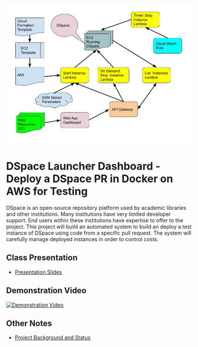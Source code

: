 ![Overview](presentation/CldAws230-Drawing.jpg)

# DSpace Launcher Dashboard - Deploy a DSpace PR in Docker on AWS for Testing

DSpace is an open-source repository platform used by academic libraries and other institutions.
Many institutions have very limited developer support. End users within these institutions have expertise to offer to the project.
This project will build an automated system to build an deploy a test instance of DSpace using code from a specific pull request. 
The system will carefully manage deployed instances in order to control costs.

## Class Presentation

- [Presentation Slides](https://gitpitch.com/terrywbrady/CldAws230)

## Demonstration Video

[![Demonstration Video](https://i.ytimg.com/vi/lQp_G9A9uL0/hqdefault.jpg)](https://www.youtube.com/watch?v=lQp_G9A9uL0)

## Other Notes

- [Project Background and Status](status.md)
